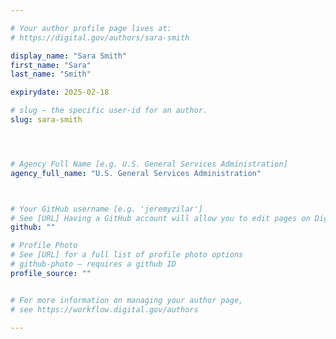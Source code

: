 ```yaml
---

# Your author profile page lives at:
# https://digital.gov/authors/sara-smith

display_name: "Sara Smith"
first_name: "Sara"
last_name: "Smith"

expirydate: 2025-02-18

# slug — the specific user-id for an author.
slug: sara-smith




# Agency Full Name [e.g. U.S. General Services Administration]
agency_full_name: "U.S. General Services Administration"



# Your GitHub username [e.g. 'jeremyzilar']
# See [URL] Having a GitHub account will allow you to edit pages on DigitalGov. The image used in your GitHub account can also be used to populate your digital.gov profile photo.
github: ""

# Profile Photo
# See [URL] for a full list of profile photo options
# github-photo — requires a github ID
profile_source: ""


# For more information on managing your author page,
# see https://workflow.digital.gov/authors

---
```


